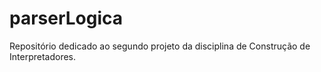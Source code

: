 # parserLogica
Repositório dedicado ao segundo projeto da disciplina de Construção de Interpretadores.
